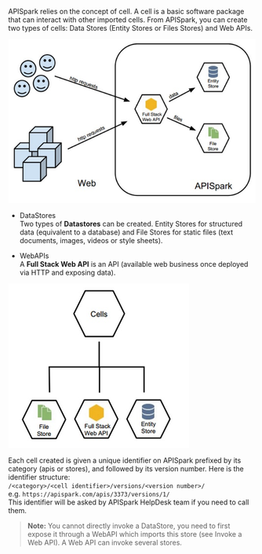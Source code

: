 APISpark relies on the concept of cell. A cell is a basic software package that can interact with other imported cells. From APISpark, you can create two types of cells: Data Stores (Entity Stores or Files Stores) and Web APIs.

  ![Cell concept](images/01.jpg "Cell concept")

 * DataStores  
Two types of **Datastores** can be created. Entity Stores for structured data (equivalent to a database) and File Stores for static files (text documents, images, videos or style sheets).
 
 * WebAPIs  
A **Full Stack Web API** is an API (available web business once deployed via HTTP and exposing data).

  ![Cell concept](images/02.jpg "Cell concept")

Each cell created is given a unique identifier on APISpark prefixed by its category (apis or stores), and followed by its version number. Here is the identifier structure:  
`/<category>/<cell identifier>/versions/<version number>/`  
e.g. `https://apispark.com/apis/3373/versions/1/`  
This identifier will be asked by APISpark HelpDesk team if you need to call them.


> **Note:** You cannot directly invoke a DataStore, you need to first expose it through a WebAPI which imports this store (see Invoke a Web API). A Web API can invoke several stores.
